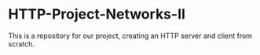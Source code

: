 # HTTP-Project-Networks-II
This is a repository for our project, creating an HTTP server and client from scratch. 
